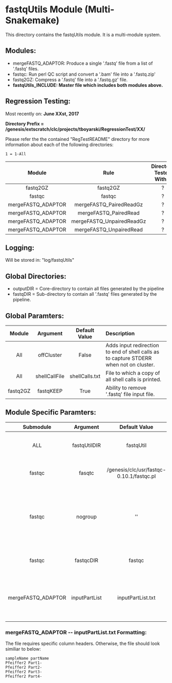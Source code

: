 # fastqUtils Module (Multi-Snakemake)
This directory contains the fastqUtils module. It is a multi-module system.

## Modules:
 * mergeFASTQ_ADAPTOR: Produce a single '.fastq' file from a list of '.fastq' files.
 * fastqc: Run perl QC script and convert a '.bam' file into a '.fastq.zip'
 * fastq2GZ: Compress a '.fastq' file into a '.fastq.gz' file.
* **fastqUtils_INCLUDE: Master file which includes both modules above.**

## Regression Testing:
Most recently on: **June XXst, 2017**

**Directory Prefix = /genesis/extscratch/clc/projects/tboyarski/RegressionTest/XX/**

Please refer the the contained "RegTestREADME" directory for more information about each of the following directories:

    1 = 1-All

Module | Rule | Directory Tested Within
:--------: | :--------: | :--------:
fastq2GZ | fastq2GZ | ?
fastqc | fastqc | ?
mergeFASTQ_ADAPTOR | mergeFASTQ_PairedReadGz | ?
mergeFASTQ_ADAPTOR | mergeFASTQ_PairedRead | ?
mergeFASTQ_ADAPTOR | mergeFASTQ_UnpairedReadGz | ?
mergeFASTQ_ADAPTOR | mergeFASTQ_UnpairedRead | ?

## Logging:
Will be stored in: "log/fastqUtils"

## Global Directories:
* outputDIR = Core-directory to contain all files generated by the pipeline
* fastqDIR = Sub-directory to contain all '.fastq' files generated by the pipeline.

## Global Paramters:
Module | Argument | Default Value | Description
:--------: | :--------: | :--------: | :--------
All | offCluster | False | Adds input redirection to end of shell calls as to capture STDERR when not on cluster.
All | shellCallFile | shellCalls.txt | File to which a copy of all shell calls is printed.
fastq2GZ | fastqKEEP | True | Ability to remove '.fastq' file input file.

## Module Specific Paramters:
Submodule | Argument | Default Value | Description
:--------: | :--------: | :--------: | :--------
ALL | fastqUtilDIR | fastqUtil | Directory to store log files for submodules.
fastqc | fasqtc | /genesis/clc/usr/fastqc-0.10.1/fastqc.pl | Perl Fastqc script to process a '.bam' file.
fastqc | nogroup | '' | Groups fastqc output based on certian inputs, alternatively set to: "--no-group"
fastqc | fastqcDIR | fastqc | Directory to store output files for this submodule.
mergeFASTQ_ADAPTOR | inputPartList | inputPartList.txt | Two column file, sampleName samplePart, of the sets of files to be merged.

### mergeFASTQ_ADAPTOR -- inputPartList.txt Formatting:
The file requires specific column headers. Otherwise, the file should look similiar to below:
```
sampleName partName
Pfeiffer2 Part1-
Pfeiffer2 Part2-
Pfeiffer2 Part3-
Pfeiffer2 Part4-
```
